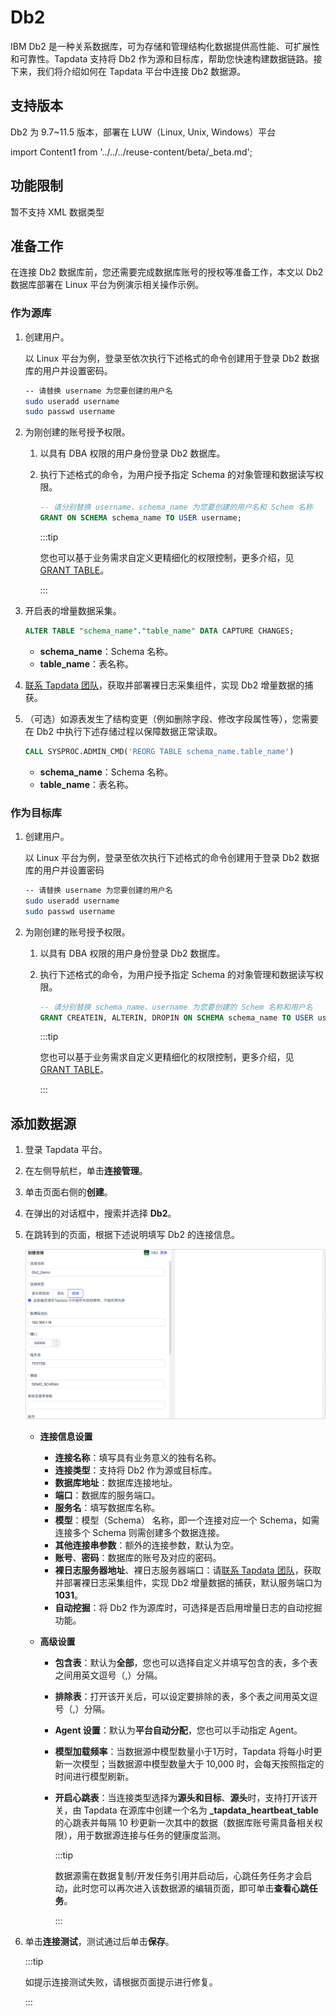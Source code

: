 # Db2

IBM Db2 是一种关系数据库，可为存储和管理结构化数据提供高性能、可扩展性和可靠性。Tapdata 支持将 Db2 作为源和目标库，帮助您快速构建数据链路。接下来，我们将介绍如何在 Tapdata 平台中连接 Db2 数据源。

## 支持版本

Db2 为 9.7~11.5 版本，部署在 LUW（Linux, Unix, Windows）平台

import Content1 from '../../../reuse-content/beta/_beta.md';

<Content1 />

## 功能限制

暂不支持 XML 数据类型

## 准备工作

在连接 Db2 数据库前，您还需要完成数据库账号的授权等准备工作，本文以 Db2 数据库部署在 Linux 平台为例演示相关操作示例。

### 作为源库

1. 创建用户。

   以 Linux 平台为例，登录至依次执行下述格式的命令创建用于登录 Db2 数据库的用户并设置密码。

   ```bash
   -- 请替换 username 为您要创建的用户名
   sudo useradd username
   sudo passwd username
   ```

2. 为刚创建的账号授予权限。

   1. 以具有 DBA 权限的用户身份登录 Db2 数据库。

   2. 执行下述格式的命令，为用户授予指定 Schema 的对象管理和数据读写权限。

      ```sql
      -- 请分别替换 username、schema_name 为您要创建的用户名和 Schem 名称
      GRANT ON SCHEMA schema_name TO USER username;
      ```

      :::tip

      您也可以基于业务需求自定义更精细化的权限控制，更多介绍，见 [GRANT TABLE](https://www.ibm.com/docs/en/db2/11.1?topic=statements-grant-table-view-nickname-privileges)。

      :::

3. 开启表的增量数据采集。

   ```sql
   ALTER TABLE "schema_name"."table_name" DATA CAPTURE CHANGES;
   ```

   * **schema_name**：Schema 名称。
   * **table_name**：表名称。

4. [联系 Tapdata 团队](../../support.md)，获取并部署裸日志采集组件，实现 Db2 增量数据的捕获。

5. （可选）如源表发生了结构变更（例如删除字段、修改字段属性等），您需要在 Db2 中执行下述存储过程以保障数据正常读取。

   ```sql
   CALL SYSPROC.ADMIN_CMD('REORG TABLE schema_name.table_name')
   ```

   * **schema_name**：Schema 名称。
   * **table_name**：表名称。

### 作为目标库

1. 创建用户。

   以 Linux 平台为例，登录至依次执行下述格式的命令创建用于登录 Db2 数据库的用户并设置密码

   ```bash
   -- 请替换 username 为您要创建的用户名
   sudo useradd username
   sudo passwd username
   ```

2. 为刚创建的账号授予权限。

   1. 以具有 DBA 权限的用户身份登录 Db2 数据库。

   2. 执行下述格式的命令，为用户授予指定 Schema 的对象管理和数据读写权限。

      ```sql
      -- 请分别替换 schema_name、username 为您要创建的 Schem 名称和用户名
      GRANT CREATEIN, ALTERIN, DROPIN ON SCHEMA schema_name TO USER username;
      ```

      :::tip

      您也可以基于业务需求自定义更精细化的权限控制，更多介绍，见 [GRANT TABLE](https://www.ibm.com/docs/en/db2/11.1?topic=statements-grant-table-view-nickname-privileges)。

      :::

## 添加数据源

1. 登录 Tapdata 平台。

2. 在左侧导航栏，单击**连接管理**。

3. 单击页面右侧的**创建**。

4. 在弹出的对话框中，搜索并选择 **Db2**。

5. 在跳转到的页面，根据下述说明填写 Db2 的连接信息。

   ![Db2 连接示例](../../images/db2_connection.png)

   * **连接信息设置**

     * **连接名称**：填写具有业务意义的独有名称。
     * **连接类型**：支持将 Db2 作为源或目标库。
     * **数据库地址**：数据库连接地址。
     * **端口**：数据库的服务端口。
     * **服务名**：填写数据库名称。
     * **模型**：模型（Schema） 名称，即一个连接对应一个 Schema，如需连接多个 Schema 则需创建多个数据连接。
     * **其他连接串参数**：额外的连接参数，默认为空。
     * **账号**、**密码**：数据库的账号及对应的密码。
     * **裸日志服务器地址**、裸日志服务器端口：请[联系 Tapdata 团队](../../support.md)，获取并部署裸日志采集组件，实现 Db2 增量数据的捕获，默认服务端口为 **1031**。
     * **自动挖掘**：将 Db2 作为源库时，可选择是否启用增量日志的自动挖掘功能。

   * **高级设置**
     
      * **包含表**：默认为**全部**，您也可以选择自定义并填写包含的表，多个表之间用英文逗号（,）分隔。
      * **排除表**：打开该开关后，可以设定要排除的表，多个表之间用英文逗号（,）分隔。
      * **Agent 设置**：默认为**平台自动分配**，您也可以手动指定 Agent。
      * **模型加载频率**：当数据源中模型数量小于1万时，Tapdata 将每小时更新一次模型；当数据源中模型数量大于 10,000 时，会每天按照指定的时间进行模型刷新。
      * **开启心跳表**：当连接类型选择为**源头和目标**、**源头**时，支持打开该开关，由 Tapdata 在源库中创建一个名为 **_tapdata_heartbeat_table** 的心跳表并每隔 10 秒更新一次其中的数据（数据库账号需具备相关权限），用于数据源连接与任务的健康度监测。
      
        :::tip
      
        数据源需在数据复制/开发任务引用并启动后，心跳任务任务才会启动，此时您可以再次进入该数据源的编辑页面，即可单击**查看心跳任务**。
      
        :::

6. 单击**连接测试**，测试通过后单击**保存**。

   :::tip

   如提示连接测试失败，请根据页面提示进行修复。

   :::